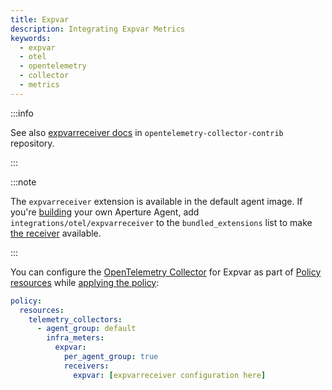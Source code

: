 ```yaml
---
title: Expvar
description: Integrating Expvar Metrics
keywords:
  - expvar
  - otel
  - opentelemetry
  - collector
  - metrics
---
```


:::info

See also [expvarreceiver docs][receiver] in `opentelemetry-collector-contrib`
repository.

:::

:::note

The `expvarreceiver` extension is available in the default agent image. If
you're [building][build] your own Aperture Agent, add
`integrations/otel/expvarreceiver` to the `bundled_extensions` list to make [the
receiver][receiver] available.

:::

You can configure the [OpenTelemetry Collector][opentelemetry-collector] for
Expvar as part of [Policy resources][policy-resources] while [applying the
policy][applying-policy]:

```yaml
policy:
  resources:
    telemetry_collectors:
      - agent_group: default
        infra_meters:
          expvar:
            per_agent_group: true
            receivers:
              expvar: [expvarreceiver configuration here]
```

[build]: /reference/aperturectl/build/agent/agent.md
[receiver]:
  https://github.com/open-telemetry/opentelemetry-collector-contrib/tree/main/receiver/expvarreceiver
[opentelemetry-collector]: /reference/policies/spec.md#telemetry-collector
[applying-policy]: /use-cases/use-cases.md
[policy-resources]: /reference/policies/spec.md#resources
